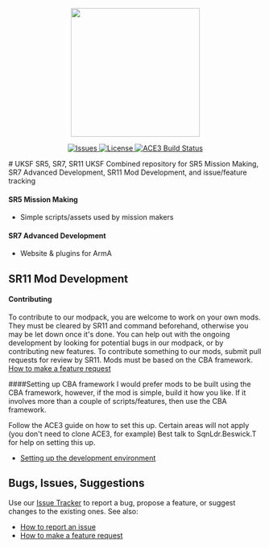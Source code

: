<p align="center">
    <img src="https://github.com/tbeswick96/UKSF-SR5-7-11/blob/master/assets/logos/uksfSource.png" width="256">
</p>
<p align="center">
    <a href="https://github.com/tbeswick96/UKSF-SR5-7-11/issues">
        <img src="https://img.shields.io/github/issues/tbeswick96/UKSF-SR5-7-11.svg?style=flat-square&label=Issues" alt="Issues">
    </a>
    <a href="https://github.com/tbeswick96/UKSF-SR5-7-11/blob/master/LICENSE">
        <img src="https://img.shields.io/badge/license-GPLv3-blue.svg?style=flat-square" alt="License">
    </a>
    <a href="https://travis-ci.org/tbeswick96/UKSF-SR5-7-11">
        <img src="https://img.shields.io/travis/tbeswick96/UKSF-SR5-7-11.svg?style=flat-square&label=Build" alt="ACE3 Build Status">
    </a>
</p>
# UKSF SR5, SR7, SR11
UKSF Combined repository for SR5 Mission Making, SR7 Advanced Development, SR11 Mod Development, and issue/feature tracking

#### SR5 Mission Making
- Simple scripts/assets used by mission makers

#### SR7 Advanced Development
- Website & plugins for ArmA

## SR11 Mod Development

#### Contributing
To contribute to our modpack, you are welcome to work on your own mods.
They must be cleared by SR11 and command beforehand, otherwise you may be let down once it's done. 
You can help out with the ongoing development by looking for potential bugs in our modpack, or by contributing new features. To contribute something to our mods, submit pull requests for review by SR11. Mods must be based on the CBA framework.
[How to make a feature request](https://github.com/tbeswick96/UKSF-SR5-7-11/wiki/How-to-make-a-feature-request)

####Setting up CBA framework
I would prefer mods to be built using the CBA framework, however, if the mod is simple, build it how you like.
If it involves more than a couple of scripts/features, then use the CBA framework.

Follow the ACE3 guide on how to set this up.
Certain areas will not apply (you don't need to clone ACE3, for example)
Best talk to SqnLdr.Beswick.T for help on setting this up.
- [Setting up the development environment](http://ace3mod.com/wiki/development/setting-up-the-development-environment.html)

## Bugs, Issues, Suggestions
Use our [Issue Tracker](https://github.com/tbeswick96/UKSF-SR5-7-11/issues) to report a bug, propose a feature, or suggest changes to the existing ones. See also:
- [How to report an issue](https://github.com/tbeswick96/UKSF-SR5-7-11/wiki/How-to-report-an-issue)
- [How to make a feature request](https://github.com/tbeswick96/UKSF-SR5-7-11/wiki/How-to-make-a-feature-request)
